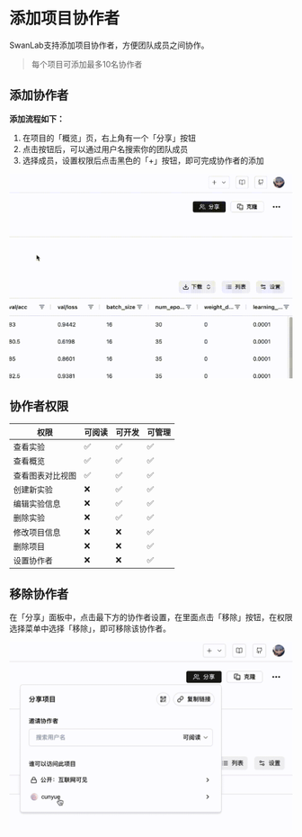 # 添加项目协作者

SwanLab支持添加项目协作者，方便团队成员之间协作。

> 每个项目可添加最多10名协作者

## 添加协作者

**添加流程如下：**

1. 在项目的「概览」页，右上角有一个「分享」按钮
2. 点击按钮后，可以通过用户名搜索你的团队成员
3. 选择成员，设置权限后点击黑色的「+」按钮，即可完成协作者的添加

![](./add-collaborator/shared.gif)

## 协作者权限

| 权限 | 可阅读 | 可开发 | 可管理 |
| --- | --- | --- | --- |
| 查看实验 | ✅ | ✅ | ✅ |
| 查看概览 | ✅ | ✅ | ✅ |
| 查看图表对比视图 | ✅ | ✅ | ✅ |
| 创建新实验 | ❌ | ✅ | ✅ |
| 编辑实验信息 | ❌ | ✅ | ✅ |
| 删除实验 | ❌ | ✅ | ✅ |
| 修改项目信息 | ❌ | ❌ | ✅ |
| 删除项目 | ❌ | ❌ | ✅ |
| 设置协作者 | ❌ | ❌ | ✅ |


## 移除协作者

在「分享」面板中，点击最下方的协作者设置，在里面点击「移除」按钮，在权限选择菜单中选择「移除」，即可移除该协作者。

![](./add-collaborator/remove.gif)
